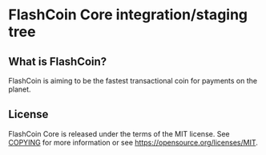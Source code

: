 FlashCoin Core integration/staging tree
=====================================


What is FlashCoin?
----------------

FlashCoin is aiming to be the fastest transactional coin for payments on the planet.

License
-------

FlashCoin Core is released under the terms of the MIT license. See [COPYING](COPYING) for more
information or see https://opensource.org/licenses/MIT.


